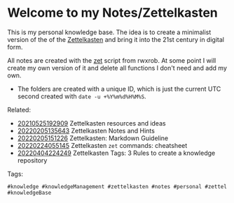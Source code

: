 # Welcome to my Notes/Zettelkasten

This is my personal knowledge base. The idea is to create a minimalist version
of the of the [Zettelkasten] and bring it into the 21st century in digital form.

All notes are created with the [zet] script from rwxrob. At some point I will
create my own version of it and delete all functions I don't need and add my own.

* The folders are created with a unique ID, which is just the current UTC second 
created with `date -u +%Y%m%d%H%M%S`.

[zet]: <https://github.com/rwxrob/cmd-zet>
[Zettelkasten]: <https://luhmann.surge.sh/>

Related:

* [20210525192909](/20210525192909/) Zettelkasten resources and ideas
* [20220205135643](/20220205135643/) Zettelkasten Notes and Hints
* [20220205151226](/20220205151226/) Zettelkasten: Markdown Guideline
* [20220224055145](/20220224055145/) Zettelkasten `zet` commands: cheatsheet
* [20220404224249](/20220404224249/) Zettelkasten Tags: 3 Rules to create a knowledge repository

Tags:

    #knowledge #knowledgeManagement #zettelkasten #notes #personal #zettel #knowledgeBase
